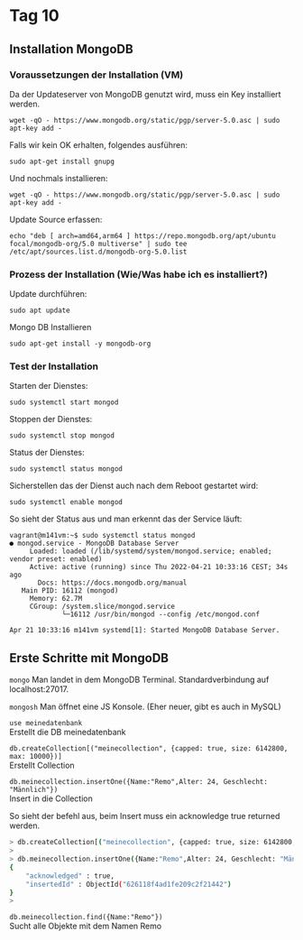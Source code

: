 # Tag 10

## Installation MongoDB

### Voraussetzungen der Installation (VM)

Da der Updateserver von MongoDB genutzt wird, muss ein Key installiert werden.

`wget -qO - https://www.mongodb.org/static/pgp/server-5.0.asc | sudo apt-key add -`

Falls wir kein OK erhalten, folgendes ausführen:

`sudo apt-get install gnupg`

Und nochmals installieren:

`wget -qO - https://www.mongodb.org/static/pgp/server-5.0.asc | sudo apt-key add -`

Update Source erfassen:

`echo "deb [ arch=amd64,arm64 ] https://repo.mongodb.org/apt/ubuntu focal/mongodb-org/5.0 multiverse" | sudo tee /etc/apt/sources.list.d/mongodb-org-5.0.list`

### Prozess der Installation (Wie/Was habe ich es installiert?)

Update durchführen:

`sudo apt update`

Mongo DB Installieren

`sudo apt-get install -y mongodb-org`

### Test der Installation

Starten der Dienstes:

`sudo systemctl start mongod`

Stoppen der Dienstes:

`sudo systemctl stop mongod`

Status der Dienstes:

`sudo systemctl status mongod`

Sicherstellen das der Dienst auch nach dem Reboot gestartet wird:

`sudo systemctl enable mongod`

So sieht der Status aus und man erkennt das der Service läuft:

```mongodb
vagrant@m141vm:~$ sudo systemctl status mongod
● mongod.service - MongoDB Database Server
     Loaded: loaded (/lib/systemd/system/mongod.service; enabled; vendor preset: enabled)
     Active: active (running) since Thu 2022-04-21 10:33:16 CEST; 34s ago
       Docs: https://docs.mongodb.org/manual
   Main PID: 16112 (mongod)
     Memory: 62.7M
     CGroup: /system.slice/mongod.service
             └─16112 /usr/bin/mongod --config /etc/mongod.conf

Apr 21 10:33:16 m141vm systemd[1]: Started MongoDB Database Server.
```

## Erste Schritte mit MongoDB

`mongo`
Man landet in dem MongoDB Terminal. Standardverbindung auf localhost:27017.

`mongosh`
Man öffnet eine JS Konsole. (Eher neuer, gibt es auch in MySQL)

`use meinedatenbank`  
Erstellt die DB meinedatenbank

`db.createCollection[("meinecollection", {capped: true, size: 6142800, max: 10000})]`  
Erstellt Collection

`db.meinecollection.insertOne({Name:"Remo",Alter: 24, Geschlecht: "Männlich"})`  
Insert in die Collection

So sieht der befehl aus, beim Insert muss ein acknowledge true returned werden.

```bash
> db.createCollection[("meinecollection", {capped: true, size: 6142800, max: 10000})]
> 
> db.meinecollection.insertOne({Name:"Remo",Alter: 24, Geschlecht: "Männlich"})
{
	"acknowledged" : true,
	"insertedId" : ObjectId("626118f4ad1fe209c2f21442")
}
> 
```

`db.meinecollection.find({Name:"Remo"})`  
Sucht alle Objekte mit dem Namen Remo
